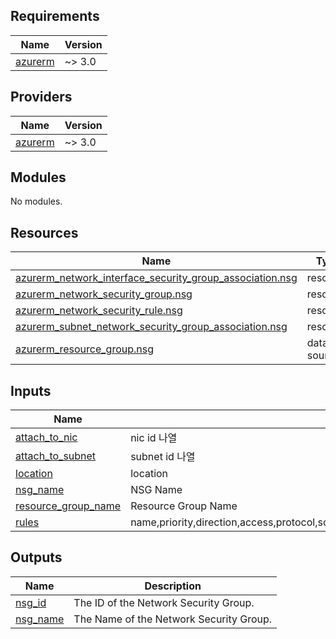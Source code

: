 <!-- BEGIN_TF_DOCS -->
## Requirements

| Name | Version |
|------|---------|
| <a name="requirement_azurerm"></a> [azurerm](#requirement\_azurerm) | ~> 3.0 |

## Providers

| Name | Version |
|------|---------|
| <a name="provider_azurerm"></a> [azurerm](#provider\_azurerm) | ~> 3.0 |

## Modules

No modules.

## Resources

| Name | Type |
|------|------|
| [azurerm_network_interface_security_group_association.nsg](https://registry.terraform.io/providers/hashicorp/azurerm/latest/docs/resources/network_interface_security_group_association) | resource |
| [azurerm_network_security_group.nsg](https://registry.terraform.io/providers/hashicorp/azurerm/latest/docs/resources/network_security_group) | resource |
| [azurerm_network_security_rule.nsg](https://registry.terraform.io/providers/hashicorp/azurerm/latest/docs/resources/network_security_rule) | resource |
| [azurerm_subnet_network_security_group_association.nsg](https://registry.terraform.io/providers/hashicorp/azurerm/latest/docs/resources/subnet_network_security_group_association) | resource |
| [azurerm_resource_group.nsg](https://registry.terraform.io/providers/hashicorp/azurerm/latest/docs/data-sources/resource_group) | data source |

## Inputs

| Name | Description | Type | Default | Required |
|------|-------------|------|---------|:--------:|
| <a name="input_attach_to_nic"></a> [attach\_to\_nic](#input\_attach\_to\_nic) | nic id 나열 | `list` | `[]` | no |
| <a name="input_attach_to_subnet"></a> [attach\_to\_subnet](#input\_attach\_to\_subnet) | subnet id 나열 | `list` | `[]` | no |
| <a name="input_location"></a> [location](#input\_location) | location | `string` | n/a | yes |
| <a name="input_nsg_name"></a> [nsg\_name](#input\_nsg\_name) | NSG Name | `string` | n/a | yes |
| <a name="input_resource_group_name"></a> [resource\_group\_name](#input\_resource\_group\_name) | Resource Group Name | `string` | n/a | yes |
| <a name="input_rules"></a> [rules](#input\_rules) | name,priority,direction,access,protocol,source\_address\_prefix,source\_address\_prefixes,source\_port\_range,destination\_address\_prefix,destination\_address\_prefixex,destination\_port\_range | `any` | `[]` | no |

## Outputs

| Name | Description |
|------|-------------|
| <a name="output_nsg_id"></a> [nsg\_id](#output\_nsg\_id) | The ID of the Network Security Group. |
| <a name="output_nsg_name"></a> [nsg\_name](#output\_nsg\_name) | The Name of the Network Security Group. |
<!-- END_TF_DOCS -->